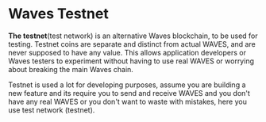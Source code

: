 # Waves Testnet

**The testnet**\(test network\) is an alternative Waves blockchain, to be used for testing. Testnet coins are separate and distinct from actual WAVES, and are never supposed to have any value. This allows application developers or Waves testers to experiment without having to use real WAVES or worrying about breaking the main Waves chain.

Testnet is used a lot for developing purposes, assume you are building a new feature and its require you to send and receive WAVES and you don't have any real WAVES or you don't want to waste with mistakes, here you use test network \(testnet\).



